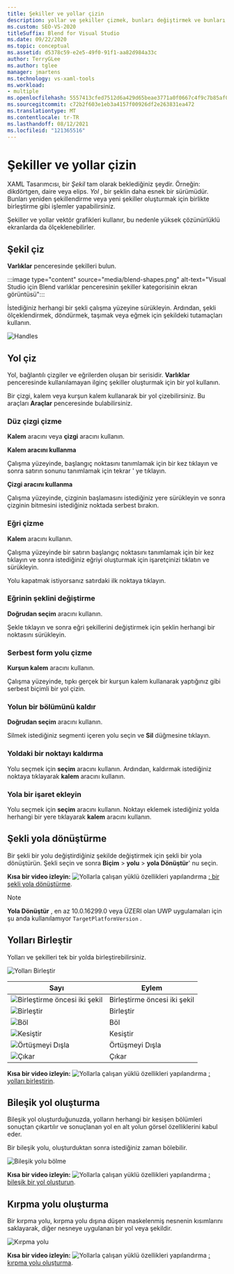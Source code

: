 ```yaml
---
title: Şekiller ve yollar çizin
description: yollar ve şekiller çizmek, bunları değiştirmek ve bunları birleştirmek için Visual Studio için Blend XAML Tasarımcısı özelliklerini kullanın.
ms.custom: SEO-VS-2020
titleSuffix: Blend for Visual Studio
ms.date: 09/22/2020
ms.topic: conceptual
ms.assetid: d5378c59-e2e5-49f0-91f1-aa82d984a33c
author: TerryGLee
ms.author: tglee
manager: jmartens
ms.technology: vs-xaml-tools
ms.workload:
- multiple
ms.openlocfilehash: 5557413cfed7512d6a429d65beae3771a0f0667c4f9c7b85af05795f1d87fe47
ms.sourcegitcommit: c72b2f603e1eb3a4157f00926df2e263831ea472
ms.translationtype: MT
ms.contentlocale: tr-TR
ms.lasthandoff: 08/12/2021
ms.locfileid: "121365516"
---
```

# <a name="draw-shapes-and-paths"></a>Şekiller ve yollar çizin

XAML Tasarımcısı, bir *Şekil* tam olarak beklediğiniz şeydir. Örneğin: dikdörtgen, daire veya elips. *Yol* , bir şeklin daha esnek bir sürümüdür. Bunları yeniden şekillendirme veya yeni şekiller oluşturmak için birlikte birleştirme gibi işlemler yapabilirsiniz.

Şekiller ve yollar vektör grafikleri kullanır, bu nedenle yüksek çözünürlüklü ekranlarda da ölçeklenebilirler.

## <a name="draw-a-shape"></a>Şekil çiz

**Varlıklar** penceresinde şekilleri bulun.

:::image type="content" source="media/blend-shapes.png" alt-text="Visual Studio için Blend varlıklar penceresinin şekiller kategorisinin ekran görüntüsü":::

İstediğiniz herhangi bir şekli çalışma yüzeyine sürükleyin. Ardından, şekli ölçeklendirmek, döndürmek, taşımak veya eğmek için şekildeki tutamaçları kullanın.

![Handles](../designers/media/84261e83-3091-4490-ab58-4218b188439e.png)

## <a name="draw-a-path"></a>Yol çiz

Yol, bağlantılı çizgiler ve eğrilerden oluşan bir serisidir. **Varlıklar** penceresinde kullanılamayan ilginç şekiller oluşturmak için bir yol kullanın.

Bir çizgi, kalem veya kurşun kalem kullanarak bir yol çizebilirsiniz. Bu araçları **Araçlar** penceresinde bulabilirsiniz.

### <a name="draw-a-straight-line"></a>Düz çizgi çizme

**Kalem** aracını veya **çizgi** aracını kullanın.

**Kalem aracını kullanma**

Çalışma yüzeyinde, başlangıç noktasını tanımlamak için bir kez tıklayın ve sonra satırın sonunu tanımlamak için tekrar ' ye tıklayın.

**Çizgi aracını kullanma**

Çalışma yüzeyinde, çizginin başlamasını istediğiniz yere sürükleyin ve sonra çizginin bitmesini istediğiniz noktada serbest bırakın.

### <a name="draw-a-curve"></a>Eğri çizme

**Kalem** aracını kullanın.

Çalışma yüzeyinde bir satırın başlangıç noktasını tanımlamak için bir kez tıklayın ve sonra istediğiniz eğriyi oluşturmak için işaretçinizi tıklatın ve sürükleyin.

Yolu kapatmak istiyorsanız satırdaki ilk noktaya tıklayın.

### <a name="change-the-shape-of-a-curve"></a>Eğrinin şeklini değiştirme

**Doğrudan seçim** aracını kullanın.

Şekle tıklayın ve sonra eğri şekillerini değiştirmek için şeklin herhangi bir noktasını sürükleyin.

### <a name="draw-a-free-form-path"></a>Serbest form yolu çizme

**Kurşun kalem** aracını kullanın.

Çalışma yüzeyinde, tıpkı gerçek bir kurşun kalem kullanarak yaptığınız gibi serbest biçimli bir yol çizin.

### <a name="remove-part-of-a-path"></a>Yolun bir bölümünü kaldır

**Doğrudan seçim** aracını kullanın.

Silmek istediğiniz segmenti içeren yolu seçin ve **Sil** düğmesine tıklayın.

### <a name="remove-a-point-in-a-path"></a>Yoldaki bir noktayı kaldırma

Yolu seçmek için **seçim** aracını kullanın. Ardından, kaldırmak istediğiniz noktaya tıklayarak **kalem** aracını kullanın.

### <a name="add-a-point-to-a-path"></a>Yola bir işaret ekleyin

Yolu seçmek için **seçim** aracını kullanın. Noktayı eklemek istediğiniz yolda herhangi bir yere tıklayarak **kalem** aracını kullanın.

## <a name="convert-a-shape-to-a-path"></a>Şekli yola dönüştürme

Bir şekli bir yolu değiştirdiğiniz şekilde değiştirmek için şekli bir yola dönüştürün. Şekli seçin ve sonra **Biçim**  >  **yolu**  >  **yola Dönüştür**' nu seçin.

**Kısa bir video izleyin:** ![ Yollarla çalışan yüklü özellikleri yapılandırma ](../designers/media/bldadminconsoleinitialconfigicon.png) [: bir şekli yola dönüştürme](https://www.youtube.com/watch?v=Io5bC0-nH6Q#t=147).

> [!NOTE]
> **Yola Dönüştür** , en az 10.0.16299.0 veya ÜZERI olan UWP uygulamaları için şu anda kullanılamıyor `TargetPlatformVersion` .

## <a name="combine-paths"></a>Yolları Birleştir

Yolları ve şekilleri tek bir yolda birleştirebilirsiniz.

![Yolları Birleştir](../designers/media/2df17a5d-a338-4ef4-96c5-dae51cc1ca8a.png)

|Sayı|Eylem|
|-|-|
|![Birleştirme öncesi iki şekil](../designers/media/b1_1.png)|Birleştirme öncesi iki şekil|
|![Birleştir](../designers/media/b1_2.png)|Birleştir|
|![Böl](../designers/media/b1_3.png)|Böl|
|![Kesiştir](../designers/media/b1_4.png)|Kesiştir|
|![Örtüşmeyi Dışla](../designers/media/b1_5.png)|Örtüşmeyi Dışla|
|![Çıkar](../designers/media/b1_6.png)|Çıkar|

**Kısa bir video izleyin:** ![ Yollarla çalışan yüklü özellikleri yapılandırma ](../designers/media/bldadminconsoleinitialconfigicon.png) [: yolları birleştirin](https://www.youtube.com/watch?v=Io5bC0-nH6Q#t=195).

## <a name="create-a-compound-path"></a>Bileşik yol oluşturma

Bileşik yol oluşturduğunuzda, yolların herhangi bir kesişen bölümleri sonuçtan çıkartılır ve sonuçlanan yol en alt yolun görsel özelliklerini kabul eder.

Bir bileşik yolu, oluşturduktan sonra istediğiniz zaman bölebilir.

![Bileşik yolu bölme](../designers/media/2157a8aa-d9a7-4de4-8de5-b10d28f08a84.png)

**Kısa bir video izleyin:** ![ Yollarla çalışan yüklü özellikleri yapılandırma ](../designers/media/bldadminconsoleinitialconfigicon.png) [: bileşik bir yol oluşturun](https://www.youtube.com/watch?v=Io5bC0-nH6Q).

## <a name="create-a-clipping-path"></a>Kırpma yolu oluşturma

Bir kırpma yolu, kırpma yolu dışına düşen maskelenmiş nesnenin kısımlarını saklayarak, diğer nesneye uygulanan bir yol veya şekildir.

![Kırpma yolu](../designers/media/22471e98-a841-4f39-a3ef-36090cf5a625.png)

**Kısa bir video izleyin:** ![ Yollarla çalışan yüklü özellikleri yapılandırma ](../designers/media/bldadminconsoleinitialconfigicon.png) [: kırpma yolu oluşturma](https://www.youtube.com/watch?v=Io5bC0-nH6Q#t=232).
